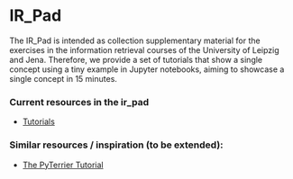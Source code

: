 # IR_Pad

The IR_Pad is intended as collection supplementary material for the exercises in the information retrieval courses of the University of Leipzig and Jena.
Therefore, we provide a set of tutorials that show a single concept using a tiny example in Jupyter notebooks, aiming to showcase a single concept in 15 minutes.

### Current resources in the ir_pad

- [Tutorials](tutorials)

### Similar resources / inspiration (to be extended):

- [The PyTerrier Tutorial](https://github.com/terrier-org/ecir2021tutorial)

